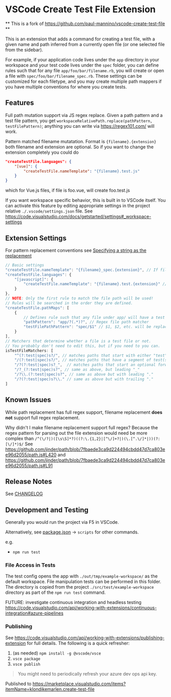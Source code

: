 # VSCode Create Test File Extension

** This is a fork of https://github.com/paul-mannino/vscode-create-test-file **

This is an extension that adds a command for creating a test file, with a given name and path inferred from a currently open file (or one selected file from the sidebar).

For example, if your application code lives under the `app` directory in your workspace and your test code lives under the `spec` folder, you can define rules such that for any file `app/foo/bar/filename.rb`, you will create or open a file with `spec/foo/bar/filename_spec.rb`. These settings can be customized for each filetype, and you may create multiple
path mappers if you have multiple conventions for where you create tests.

## Features

Full path mutation support via JS regex replace.
Given a path pattern and a test file pattern, you get `workspaceRelativePath.replace(pathPattern, testFilePattern)`; anything you can write via https://regex101.com/ will work.

Pattern matched filename mutatation. Format is `{filename}.{extension}` both filename and extension are optional. So if you want to change the extension completely you could do
```json
"createTestFile.languages": {
    "[vue]": {
        "createTestFile.nameTemplate": "{filename}.test.js"
    }
}
```
which for Vue.js files, if file is foo.vue, will create foo.test.js

If you want workspace specific behavior, this is built in to VSCode itself. You can activate this feature by editing appropriate settings in the project relative `./.vscode/settings.json` file. See https://code.visualstudio.com/docs/getstarted/settings#_workspace-settings

## Extension Settings

For pattern replacement conventions see [Specifying a string as the replacement](https://developer.mozilla.org/en-US/docs/Web/JavaScript/Reference/Global_Objects/String/replace#specifying_a_string_as_the_replacement)

```javascript -- instead of json to support comments
// Basic settings
"createTestFile.nameTemplate": "{filename}_spec.{extension}", // If file is named foo.bar, will create test named foo_spec.bar
"createTestFile.languages": {
    "[javascript]": {
        "createTestFile.nameTemplate": "{filename}.test.{extension}" // For javascript, if file is foo.js, will create foo.test.js
    }
},
// NOTE: Only the first rule to match the file path will be used!
// Rules will be searched in the order they are defined.
"createTestFile.pathMaps": [
    {
        // Defines rule such that any file under app/ will have a test file created under spec/
        "pathPattern": "app/?(.*)?", // Regex file path matcher
        "testFilePathPattern": "spec/$1" // $1, $2, etc. will be replaced with the matching text from the pathPattern
    }
],
// Matchers that determine whether a file is a test file or not.
// You probably don't need to edit this, but if you need to you can.
isTestFileMatchers: [
    "^(?:test|spec)s?/", // matches paths that start with either "test" or "spec" followed by an optional "s", and finally ending with a forward slash "/"
    "/(?:test|spec)s?/", // matches paths that have a segment of test(s) or spec(s) and is bracketed with forward slashes "/"
    "/?(?:test|spec)s?_",  // matches paths that start an optional forward slash "/" then with either "test" or "spec" followed by an optional "s", and finally ending with a _
    "/?_(?:test|spec)s?", // same as above, but leading "_"
    "/?\\.(?:test|spec)s?", // same as above but with leading "."
    "/?(?:test|spec)s?\\." // same as above but with trailing "."
]
```

## Known Issues

While path replacement has full regex support, filename replacement **does not** support full regex replacement.

Why didn't I make filename replacement support full regex? Because the regex pattern for parsing out the file extension would need be more complex than `/^(\/?|)([\s\S]*?)((?:\.{1,2}|[^\/]+?|)(\.[^.\/]*|))(?:[\/]*)$/` See https://github.com/jinder/path/blob/7fbaede3ca9d224494cbdd47d7ca803ee96d2055/path.js#L420 and https://github.com/jinder/path/blob/7fbaede3ca9d224494cbdd47d7ca803ee96d2055/path.js#L91

## Release Notes

See [CHANGELOG](./CHANGELOG.md)

## Development and Testing

Generally you would run the project via F5 in VSCode.

Alternatively, see [package.json](./package.json) -> `scripts` for other commands.

e.g.
- `npm run test`

### File Access in Tests

The test config opens the app with `./out/tmp/example-workspace/` as the default workspace.
File manipulation tests can be performed in this folder. The directory is copied from the project `./src/test/example-workspace` directory as part of the `npm run test` command.

FUTURE: investigate continuous integration and headless testing https://code.visualstudio.com/api/working-with-extensions/continuous-integration#azure-pipelines

### Publishing

See https://code.visualstudio.com/api/working-with-extensions/publishing-extension for full details. The following is a quick refresher:

1. (as needed) `npm install -g @vscode/vsce`
2. `vsce package`
3. `vsce publish`

> You might need to periodically refresh your azure dev ops api key.

Published to https://marketplace.visualstudio.com/items?itemName=klondikemarlen.create-test-file
